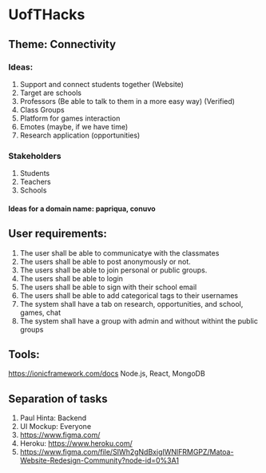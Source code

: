 # UofTHacks

## Theme: Connectivity 

### Ideas: 
1. Support and connect students together (Website) 
  2. Target are schools 
  3. Professors (Be able to talk to them in a more easy way) (Verified) 
  4. Class Groups
  5. Platform for games interaction
  6. Emotes (maybe, if we have time) 
  7. Research application (opportunities) 

### Stakeholders 
1. Students
2. Teachers
3. Schools 

#### Ideas for a domain name: papriqua, conuvo

## User requirements:

1. The user shall be able to communicatye with the classmates 
2. The users shall be able to post anonymously or not. 
3. The users shall be able to join personal or public groups. 
4. The users shall be able to login
5. The users shall be able to sign with their school email 
6. The users shall be able to add categorical tags to their usernames 
7. The system shall have a tab on research, opportunities, and school, games, chat
8. The system shall have a group with admin and without withint the public groups


## Tools: 
https://ionicframework.com/docs 
Node.js, React, MongoDB

## Separation of tasks 
1. Paul Hinta: Backend 
2. UI Mockup: Everyone
3. https://www.figma.com/ 
4. Heroku: https://www.heroku.com/
5. https://www.figma.com/file/SIWh2gNdBxigIWNlFRMGPZ/Matoa-Website-Redesign-Community?node-id=0%3A1 



